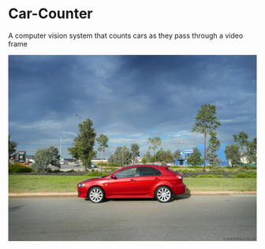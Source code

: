 # Car-Counter
A computer vision system that counts cars as they pass through a video frame

![alt text](results/car.jpg?raw=true "Car Raw")

